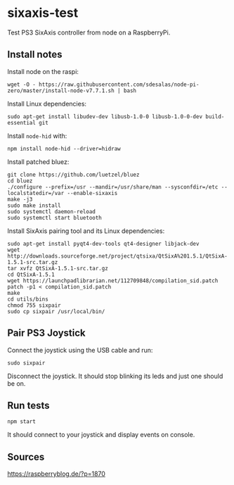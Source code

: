 # sixaxis-test
Test PS3 SixAxis controller from node on a RaspberryPi.

## Install notes

Install node on the raspi:

`wget -O - https://raw.githubusercontent.com/sdesalas/node-pi-zero/master/install-node-v7.7.1.sh | bash`

Install Linux dependencies:

`sudo apt-get install libudev-dev libusb-1.0-0 libusb-1.0-0-dev build-essential git`

Install `node-hid` with:

`npm install node-hid --driver=hidraw`

Install patched bluez:

```
git clone https://github.com/luetzel/bluez
cd bluez
./configure --prefix=/usr --mandir=/usr/share/man --sysconfdir=/etc --localstatedir=/var --enable-sixaxis 
make -j3
sudo make install
sudo systemctl daemon-reload
sudo systemctl start bluetooth
```

Install SixAxis pairing tool and its Linux dependencies:

```
sudo apt-get install pyqt4-dev-tools qt4-designer libjack-dev
wget http://downloads.sourceforge.net/project/qtsixa/QtSixA%201.5.1/QtSixA-1.5.1-src.tar.gz
tar xvfz QtSixA-1.5.1-src.tar.gz
cd QtSixA-1.5.1
wget https://launchpadlibrarian.net/112709848/compilation_sid.patch
patch -p1 < compilation_sid.patch
make
cd utils/bins
chmod 755 sixpair
sudo cp sixpair /usr/local/bin/
```

## Pair PS3 Joystick

Connect the joystick using the USB cable and run:

`sudo sixpair`

Disconnect the joystick.
It should stop blinking its leds and just one should be on.

## Run tests

`npm start`

It should connect to your joystick and display events on console.

## Sources

https://raspberryblog.de/?p=1870
